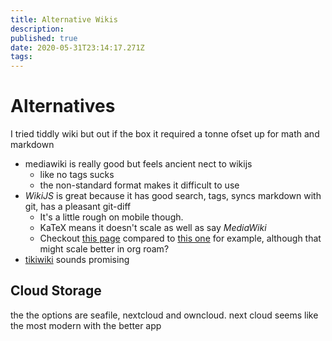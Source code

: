 ```yaml
---
title: Alternative Wikis
description: 
published: true
date: 2020-05-31T23:14:17.271Z
tags: 
---
```


Alternatives
============

I tried tiddly wiki but out if the box it required a tonne ofset up for
math and markdown

-   mediawiki is really good but feels ancient nect to wikijs
    -   like no tags sucks
    -   the non-standard format makes it difficult to use
-   *WikiJS* is great because it has good search, tags, syncs markdown
    with git, has a pleasant git-diff
    -   It\'s a little rough on mobile though.
    -   KaTeX means it doesn't scale as well as say *MediaWiki*
    - Checkout [this page](http://ryansnotes.org/mediawiki/index.php/Abstract_Algebra) compared to [this one](/University/Abstract-Algebra) for example, although that might scale better in org roam?
-   [tikiwiki](http://doc.tiki.org/Keywords) sounds promising

Cloud Storage
-------------

the the options are seafile, nextcloud and owncloud. next cloud seems
like the most modern with the better app


